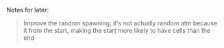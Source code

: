 Notes for later:
  > Improve the random spawning, it's not actually random atm because it from the start, making the start more likely to have cells than the end
  
